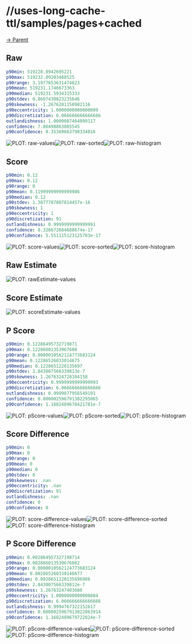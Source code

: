 
# //uses-long-cache-ttl/samples/pages+cached

[→ Parent](../..)


## Raw


```yaml
p90min: 519228.8942695221
p90max: 519232.09203488525
p90range: 3.1977653631474823
p90mean: 519231.1746673363
p90median: 519231.5934315333
p90stdev: 0.8607430823235646
p90skewness: -1.2676281150982116
p90eccentricity: 1.0000000000000009
p90discretization: 6.066666666666666
outlandishness: 1.0000087464099117
confidence: 7.86498863005545
p90confidence: 0.35369663790334016

```

![PLOT: raw-values](./raw/values.svg)![PLOT: raw-sorted](./raw/sorted.svg)![PLOT: raw-histogram](./raw/histogram.svg)
## Score


```yaml
p90min: 0.12
p90max: 0.12
p90range: 0
p90mean: 0.11999999999999986
p90median: 0.12
p90stdev: 1.3877787807814457e-16
p90skewness: 1
p90eccentricity: 1
p90discretization: 91
outlandishness: 0.9999999999999991
confidence: 8.326672684688674e-17
p90confidence: 5.551115123125783e-17

```

![PLOT: score-values](./score/values.svg)![PLOT: score-sorted](./score/sorted.svg)![PLOT: score-histogram](./score/histogram.svg)
## Raw Estimate

![PLOT: rawEstimate-values](./rawEstimate/values.svg)
## Score Estimate

![PLOT: scoreEstimate-values](./scoreEstimate/values.svg)
## P Score


```yaml
p90min: 0.12286495732719871
p90max: 0.12286601353967608
p90range: 0.0000010562124773683124
p90mean: 0.12286526033014675
p90median: 0.1228651220135697
p90stdev: 2.843007566339813e-7
p90skewness: 1.2676324728104158
p90eccentricity: 0.9999999999999993
p90discretization: 6.066666666666666
outlandishness: 0.9999877956549191
confidence: 0.000002596791302295065
p90confidence: 1.1682489678421781e-7

```

![PLOT: pScore-values](./pScore/values.svg)![PLOT: pScore-sorted](./pScore/sorted.svg)![PLOT: pScore-histogram](./pScore/histogram.svg)
## Score Difference


```yaml
p90min: 0
p90max: 0
p90range: 0
p90mean: 0
p90median: 0
p90stdev: 0
p90skewness: .nan
p90eccentricity: .nan
p90discretization: 91
outlandishness: .nan
confidence: 0
p90confidence: 0

```

![PLOT: score-difference-values](./score-difference/values.svg)![PLOT: score-difference-sorted](./score-difference/sorted.svg)![PLOT: score-difference-histogram](./score-difference/histogram.svg)
## P Score Difference


```yaml
p90min: 0.002864957327198714
p90max: 0.002866013539676082
p90range: 0.0000010562124773683124
p90mean: 0.002865260330146677
p90median: 0.0028651220135696986
p90stdev: 2.843007566339812e-7
p90skewness: 1.26763247403686
p90eccentricity: 1.0000000000000004
p90discretization: 6.066666666666666
outlandishness: 0.9994767322152617
confidence: 0.0000025967913022863914
p90confidence: 1.1682489679722824e-7

```

![PLOT: pScore-difference-values](./pScore-difference/values.svg)![PLOT: pScore-difference-sorted](./pScore-difference/sorted.svg)![PLOT: pScore-difference-histogram](./pScore-difference/histogram.svg)